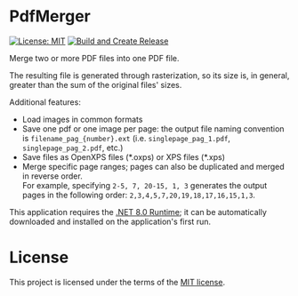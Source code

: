 # PdfMerger

[![License: MIT](https://img.shields.io/badge/License-MIT-red.svg)](LICENSE.txt)
[![Build and Create Release](https://github.com/paoldev/PdfMerger/actions/workflows/dotnet_create_release.yml/badge.svg)](https://github.com/paoldev/PdfMerger/releases)

Merge two or more PDF files into one PDF file.
  
The resulting file is generated through rasterization, so its size is, in general, greater than the sum of the original files' sizes.
  
Additional features:  
* Load images in common formats
* Save one pdf or one image per page: the output file naming convention is `filename_pag_{number}.ext` (i.e. `singlepage_pag_1.pdf`, `singlepage_pag_2.pdf`, etc.)
* Save files as OpenXPS files (\*.oxps) or XPS files (\*.xps)
* Merge specific page ranges; pages can also be duplicated and merged in reverse order.  
For example, specifying `2-5, 7, 20-15, 1, 3` generates the output pages in the following order: `2,3,4,5,7,20,19,18,17,16,15,1,3`.
  
This application requires the [.NET 8.0 Runtime](https://dotnet.microsoft.com/en-us/download/dotnet/8.0); it can be automatically downloaded and installed on the application's first run.  
  
# License

This project is licensed under the terms of the [MIT license](./LICENSE.txt).
